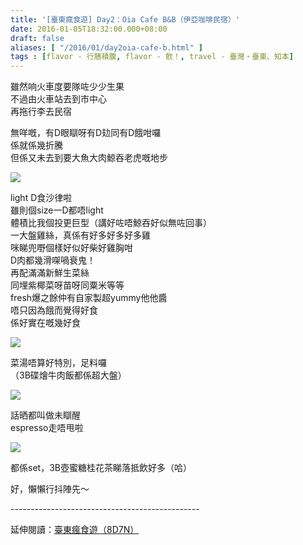 ```yaml
---
title: '[臺東瘋食遊] Day2：Oia Cafe B&B（伊亞咖啡民宿）'
date: 2016-01-05T18:32:00.000+08:00
draft: false
aliases: [ "/2016/01/day2oia-cafe-b.html" ]
tags : [flavor - 行膳積腹, flavor - 飲！, travel - 臺灣・臺東、知本]
---
```


雖然响火車度要隊咗少少生果  
不過由火車站去到市中心  
再拖行李去民宿  
  
無咩嘅，有D眼瞓呀有D攰同有D餓咁囉  
係就係幾折騰  
但係又未去到要大魚大肉鯨吞老虎嘅地步  

[![](https://c1.staticflickr.com/9/8344/29438275521_f06a09a1f5_z.jpg)](https://c1.staticflickr.com/9/8344/29438275521_f06a09a1f5_z.jpg)

light D食沙律啦  
雖則個size一D都唔light  
體積比我個投更巨型（講好咗唔鯨吞好似無咗回事）  
一大盤雞絲，真係有好多好多好多雞  
咪睇兜嘢個樣好似好柴好雞胸咁  
D肉都幾滑㗎喎衰鬼！  
再配滿滿新鮮生菜絲  
同埋紫椰菜呀苗呀同粟米等等  
fresh爆之餘仲有自家製超yummy他他醬  
唔只因為餓而覺得好食  
係好實在嘅幾好食  

[![](https://c1.staticflickr.com/9/8539/29409583852_9d945c2d69_z.jpg)](https://c1.staticflickr.com/9/8539/29409583852_9d945c2d69_z.jpg)

菜湯唔算好特別，足料囉  
（3B碟燴牛肉飯都係超大盤）  

[![](https://c1.staticflickr.com/9/8016/29409584342_f5254cba39_z.jpg)](https://c1.staticflickr.com/9/8016/29409584342_f5254cba39_z.jpg)

話晒都叫做未瞓醒  
espresso走唔甩啦  

[![](https://c1.staticflickr.com/9/8554/29409582502_070eccc044_z.jpg)](https://c1.staticflickr.com/9/8554/29409582502_070eccc044_z.jpg)

都係set，3B壺蜜糖桂花茶睇落抵飲好多（哈）  
  
好，懶懶行抖陣先～  
  
\-----------------------------------------------  
  
延伸閱讀：[臺東瘋食遊（8D7N）](http://www.hidie.net/2016/03/8d7n.html)